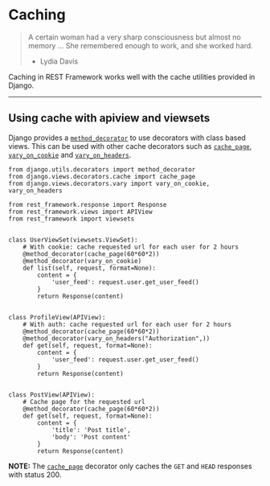 # Caching

> A certain woman had a very sharp consciousness but almost no
> memory ... She remembered enough to work, and she worked hard.
> - Lydia Davis

Caching in REST Framework works well with the cache utilities
provided in Django.

---

## Using cache with apiview and viewsets

Django provides a [`method_decorator`][decorator] to use
decorators with class based views. This can be used with
other cache decorators such as [`cache_page`][page],
[`vary_on_cookie`][cookie] and [`vary_on_headers`][headers].

    from django.utils.decorators import method_decorator
    from django.views.decorators.cache import cache_page
    from django.views.decorators.vary import vary_on_cookie, vary_on_headers

    from rest_framework.response import Response
    from rest_framework.views import APIView
    from rest_framework import viewsets


    class UserViewSet(viewsets.ViewSet):
        # With cookie: cache requested url for each user for 2 hours
        @method_decorator(cache_page(60*60*2))
        @method_decorator(vary_on_cookie)
        def list(self, request, format=None):
            content = {
                'user_feed': request.user.get_user_feed()
            }
            return Response(content)


    class ProfileView(APIView):
        # With auth: cache requested url for each user for 2 hours
        @method_decorator(cache_page(60*60*2))
        @method_decorator(vary_on_headers("Authorization",))
        def get(self, request, format=None):
            content = {
                'user_feed': request.user.get_user_feed()
            }
            return Response(content)


    class PostView(APIView):
        # Cache page for the requested url
        @method_decorator(cache_page(60*60*2))
        def get(self, request, format=None):
            content = {
                'title': 'Post title',
                'body': 'Post content'
            }
            return Response(content)

**NOTE:** The [`cache_page`][page] decorator only caches the
`GET` and `HEAD` responses with status 200.

[page]: https://docs.djangoproject.com/en/dev/topics/cache/#the-per-view-cache
[cookie]: https://docs.djangoproject.com/en/dev/topics/http/decorators/#django.views.decorators.vary.vary_on_cookie
[headers]: https://docs.djangoproject.com/en/dev/topics/http/decorators/#django.views.decorators.vary.vary_on_headers
[decorator]: https://docs.djangoproject.com/en/dev/topics/class-based-views/intro/#decorating-the-class
